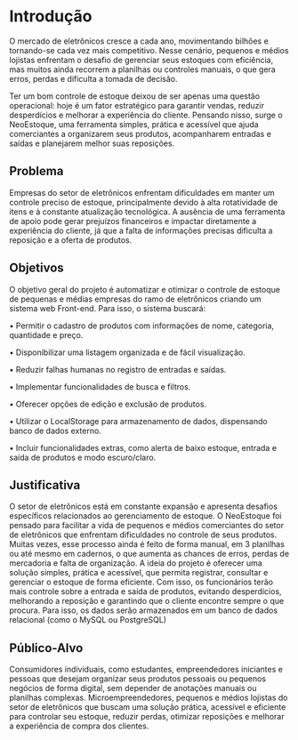 # Introdução

O mercado de eletrônicos cresce a cada ano, movimentando bilhões e tornando-se cada vez mais competitivo. Nesse cenário, pequenos e médios lojistas enfrentam o desafio de gerenciar seus estoques com eficiência, mas muitos ainda recorrem a planilhas ou controles manuais, o que gera erros, perdas e dificulta a tomada de decisão.

Ter um bom controle de estoque deixou de ser apenas uma questão operacional: hoje é um fator estratégico para garantir vendas, reduzir desperdícios e melhorar a experiência do cliente. Pensando nisso, surge o NeoEstoque, uma ferramenta simples, prática e acessível que ajuda comerciantes a organizarem seus produtos, acompanharem entradas e saídas e planejarem melhor suas reposições.

## Problema

Empresas do setor de eletrônicos enfrentam dificuldades em manter um 
controle preciso de estoque, principalmente devido à alta rotatividade de itens e à 
constante atualização tecnológica. A ausência de uma ferramenta de apoio pode 
gerar prejuízos financeiros e impactar diretamente a experiência do cliente, já que a 
falta de informações precisas dificulta a reposição e a oferta de produtos. 

## Objetivos

O objetivo geral do projeto é automatizar e otimizar o controle de estoque de 
pequenas e médias empresas do ramo de eletrônicos criando um sistema web 
Front-end. Para isso, o sistema buscará: 

• Permitir o cadastro de produtos com informações de nome, categoria, 
quantidade e preço. 

• Disponibilizar uma listagem organizada e de fácil visualização. 

• Reduzir falhas humanas no registro de entradas e saídas. 

• Implementar funcionalidades de busca e filtros. 

• Oferecer opções de edição e exclusão de produtos. 

• Utilizar o LocalStorage para armazenamento de dados, dispensando banco 
de dados externo. 

• Incluir funcionalidades extras, como alerta de baixo estoque, entrada e saída 
de produtos e modo escuro/claro. 
## Justificativa

O setor de eletrônicos está em constante expansão e apresenta desafios 
específicos relacionados ao gerenciamento de estoque. 
O NeoEstoque foi pensado para facilitar a vida de pequenos e médios 
comerciantes do setor de eletrônicos que enfrentam dificuldades no controle de 
seus produtos. Muitas vezes, esse processo ainda é feito de forma manual, em 
3 
planilhas ou até mesmo em cadernos, o que aumenta as chances de erros, perdas 
de mercadoria e falta de organização. 
A ideia do projeto é oferecer uma solução simples, prática e acessível, que 
permita registrar, consultar e gerenciar o estoque de forma eficiente. Com isso, os 
funcionários terão mais controle sobre a entrada e saída de produtos, evitando 
desperdícios, melhorando a reposição e garantindo que o cliente encontre sempre o 
que procura. Para isso, os dados serão armazenados em um banco de dados relacional (como o MySQL ou PostgreSQL)

## Público-Alvo

Consumidores individuais, como estudantes, empreendedores iniciantes e pessoas que desejam organizar seus produtos pessoais ou pequenos negócios de forma digital, sem depender de anotações manuais ou planilhas complexas.
Microempreendedores, pequenos e médios lojistas do setor de eletrônicos que buscam uma solução prática, acessível e eficiente para controlar seu estoque, reduzir perdas, otimizar reposições e melhorar a experiência de compra dos clientes.
